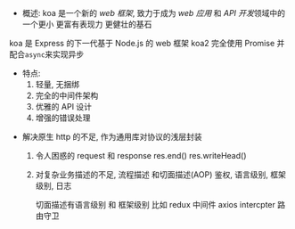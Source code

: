 - 概述: koa 是一个新的 _web 框架_, 致力于成为 _web 应用_ 和 *API 开发*领域中的一个更小 更富有表现力 更健壮的基石

koa 是 Express 的下一代基于 Node.js 的 web 框架
koa2 完全使用 Promise 并配合`async`来实现异步

- 特点:
  1. 轻量, 无捆绑
  2. 完全的中间件架构
  3. 优雅的 API 设计
  4. 增强的错误处理

* 解决原生 http 的不足, 作为通用库对协议的浅层封装

  1. 令人困惑的 request 和 response
     res.end() res.writeHead()
  2. 对复杂业务描述的不足, 流程描述 和切面描述(AOP)
     鉴权, 语言级别, 框架级别, 日志

     切面描述有语言级别 和 框架级别
     比如 redux 中间件 axios intercpter 路由守卫
